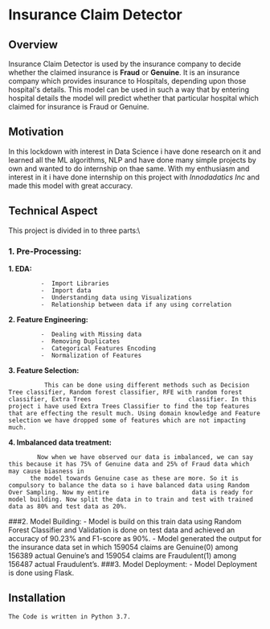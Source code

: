 # Insurance Claim Detector

## Overview
  Insurance Claim Detector is used by the insurance company to decide whether the claimed insurance is **Fraud** or **Genuine**. It is an insurance company which provides insurance to Hospitals, depending upon those hospital's details. This model can be used in such a way that by entering hospital details the model will predict whether that particular hospital which claimed for insurance is Fraud or Genuine.
  
## Motivation 
  In this lockdown with interest in Data Science i have done research on it and learned all the ML algorithms, NLP and have done many simple projects by own and wanted to do internship on thae same. With my enthusiasm and interest in it i have done internship on this project with *Innodadatics Inc* and made this model with great accuracy.
  
## Technical Aspect
  This project is divided in to three parts:\
    
  ### 1. Pre-Processing:
  
   **1. EDA:**
   
             -  Import Libraries
             -  Import data
             -  Understanding data using Visualizations
             -  Relationship between data if any using correlation
             
   **2. Feature Engineering:**
   
             -  Dealing with Missing data
             -  Removing Duplicates
             -  Categorical Features Encoding
             -  Normalization of Features
             
   **3. Feature Selection:**
   
              This can be done using different methods such as Decision Tree classifier, Random forest classifier, RFE with random forest classifier, Extra Trees                           classifier. In this project i have used Extra Trees Classifier to find the top features that are effecting the result much. Using domain knowledge and Feature                   selection we have dropped some of features which are not impacting much.
              
   **4. Imbalanced data treatment:**
   
            Now when we have observed our data is imbalanced, we can say this because it has 75% of Genuine data and 25% of Fraud data which may cause biasness in  
          the model towards Genuine case as these are more. So it is compulsory to balance the data so i have balanced data using Random Over Sampling. Now my entire                       data is ready for model building. Now split the data in to train and test with trained data as 80% and test data as 20%.
          
  ###2. Model Building:
              -  Model is build on this train data using Random Forest Classifier and Validation is done on test data and achieved an accuracy of 90.23% and F1-score as 90%.
              -  Model generated the output for the insurance data set in which 159054 claims are Genuine(0) among 156389 actual Genuine’s and 159054 claims are Fraudulent(1)                    among 156487 actual Fraudulent’s.
  ###3. Model Deployment:
              -  Model Deployment is done using Flask.
              
## Installation
    The Code is written in Python 3.7. 
               
       
                       
                       
                       
  
  
